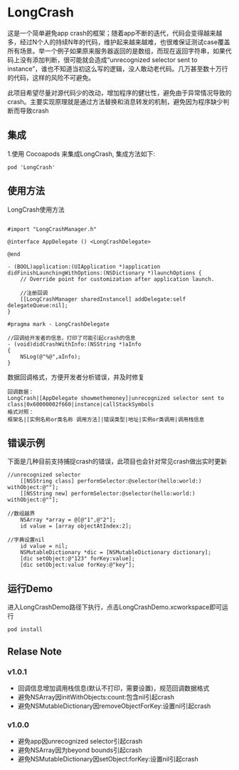 # LongCrash

这是一个简单避免app crash的框架；随着app不断的迭代，代码会变得越来越多，经过N个人的持续N年的代码，维护起来越来越难，也很难保证测试case覆盖所有场景。举一个例子如果原来服务器返回的是数组，而现在返回字符串，如果代码上没有添加判断，很可能就会造成“unrecognized selector sent to instance”，谁也不知道当初这么写的逻辑，没人敢动老代码。几万甚至数十万行的代码，这样的风险不可避免。

此项目希望尽量对源代码少的改动，增加程序的健壮性，避免由于异常情况导致的crash。主要实现原理就是通过方法替换和消息转发的机制，避免因为程序缺少判断而导致crash

## 集成
1.使用 Cocoapods 来集成LongCrash, 集成方法如下:

```
pod 'LongCrash'
```

## 使用方法

LongCrash使用方法

```

#import "LongCrashManager.h"

@interface AppDelegate () <LongCrashDelegate>

@end

- (BOOL)application:(UIApplication *)application didFinishLaunchingWithOptions:(NSDictionary *)launchOptions {
    // Override point for customization after application launch.

	//注册回调
	[[LongCrashManager sharedInstancel] addDelegate:self delegateQueue:nil];
}

#pragma mark - LongCrashDelegate

//回调给开发者的信息，打印了可能引起crash的信息
- (void)didCrashWithInfo:(NSString *)aInfo
{
    NSLog(@"%@",aInfo);
}
```

数据回调格式，方便开发者分析错误，并及时修复

```
回调数据：
LongCrash|[AppDelegate showmethemoney]|unrecognized selector sent to class|0x60000002f660|instance|callStackSymbols
格式对照：
框架名|[实例名称or类名称 调用方法]|错误类型|地址|实例or类调用|调用栈信息
```

## 错误示例

下面是几种目前支持捕捉crash的错误，此项目也会针对常见crash做出实时更新

```
//unrecognized selector
    [[NSString class] performSelector:@selector(hello:world:) withObject:@""];
    [[NSString new] performSelector:@selector(hello:world:) withObject:@""];
    
//数组越界
    NSArray *array = @[@"1",@"2"];
    id value = [array objectAtIndex:2];
    
//字典设置nil
	id value = nil;
    NSMutableDictionary *dic = [NSMutableDictionary dictionary];
    [dic setObject:@"123" forKey:value];
    [dic setObject:value forKey:@"key"];
```

## 运行Demo

进入LongCrashDemo路径下执行，点击LongCrashDemo.xcworkspace即可运行

```
pod install
```

## Relase Note

### v1.0.1
* 回调信息增加调用栈信息(默认不打印，需要设置)，规范回调数据格式
* 避免NSArray因initWithObjects:count:包含nil引起crash
* 避免NSMutableDictionary因removeObjectForKey:设置nil引起crash

### v1.0.0
* 避免app因unrecognized selector引起crash
* 避免NSArray因为beyond bounds引起crash
* 避免NSMutableDictionary因setObject:forKey:设置nil引起crash
